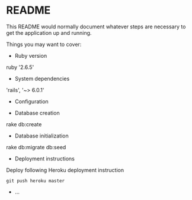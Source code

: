# README

This README would normally document whatever steps are necessary to get the
application up and running.

Things you may want to cover:

* Ruby version

ruby '2.6.5'

* System dependencies

'rails', '~> 6.0.1'

* Configuration

* Database creation

rake db:create

* Database initialization

rake db:migrate db:seed

* Deployment instructions

Deploy following Heroku deployment instruction

`
git push heroku master
`

* ...
